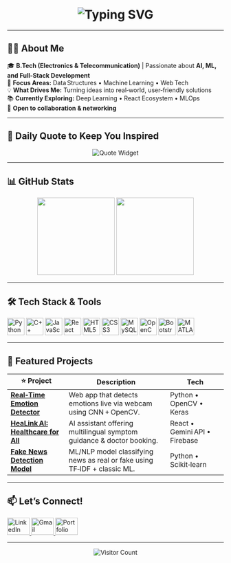 <!-- Typing Animation -->
<h1 align="center">
  <img src="https://readme-typing-svg.herokuapp.com?font=Fira+Code&size=28&pause=1000&center=true&vCenter=true&width=650&lines=Hi+%F0%9F%91%8B+I'm+Khushi+Bansal!;AI+%7C+Full‑Stack+Dev+%7C+ML;Let's+build+something+impactful!" alt="Typing SVG" />
</h1>

---

## 👩‍💻 About Me

🎓 **B.Tech (Electronics & Telecommunication)** | Passionate about **AI, ML, and Full‑Stack Development**  
🚀 **Focus Areas:** Data Structures • Machine Learning • Web Tech  
💡 **What Drives Me:** Turning ideas into real‑world, user‑friendly solutions  
📚 **Currently Exploring:** Deep Learning • React Ecosystem • MLOps  
🤝 **Open to collaboration & networking**

---

## 📜 Daily Quote to Keep You Inspired

<p align="center">
  <img src="https://quotes-github-readme.vercel.app/api?type=horizontal&theme=tokyonight" alt="Quote Widget" />
</p>

---

## 📊 GitHub Stats

<div align="center">
  <img src="https://github-readme-stats.vercel.app/api?username=Khushii2308&show_icons=true&include_all_commits=true&count_private=true&theme=dracula&hide_border=false" height="180" />
  <img src="https://github-readme-stats.vercel.app/api/top-langs/?username=Khushii2308&layout=compact&card_width=320&langs_count=6&theme=dracula&hide_border=false" height="180" />
</div>

---

## 🛠 Tech Stack & Tools

<div align="left">
  <img src="https://cdn.jsdelivr.net/gh/devicons/devicon/icons/python/python-original.svg" height="40" alt="Python" />
  <img src="https://cdn.jsdelivr.net/gh/devicons/devicon/icons/cplusplus/cplusplus-original.svg" height="40" alt="C++" />
  <img src="https://cdn.jsdelivr.net/gh/devicons/devicon/icons/javascript/javascript-original.svg" height="40" alt="JavaScript" />
  <img src="https://cdn.jsdelivr.net/gh/devicons/devicon/icons/react/react-original.svg" height="40" alt="React" />
  <img src="https://cdn.jsdelivr.net/gh/devicons/devicon/icons/html5/html5-original.svg" height="40" alt="HTML5" />
  <img src="https://cdn.jsdelivr.net/gh/devicons/devicon/icons/css3/css3-original.svg" height="40" alt="CSS3" />
  <img src="https://cdn.jsdelivr.net/gh/devicons/devicon/icons/mysql/mysql-original.svg" height="40" alt="MySQL" />
  <img src="https://cdn.jsdelivr.net/gh/devicons/devicon/icons/opencv/opencv-original.svg" height="40" alt="OpenCV" />
  <img src="https://cdn.jsdelivr.net/gh/devicons/devicon/icons/bootstrap/bootstrap-plain.svg" height="40" alt="Bootstrap" />
  <img src="https://cdn.jsdelivr.net/gh/devicons/devicon/icons/matlab/matlab-original.svg" height="40" alt="MATLAB" />
</div>

---

## 🌟 Featured Projects

| ⭐ Project | Description | Tech |
|-----------|-------------|------|
| **[Real‑Time Emotion Detector](https://github.com/Khushii2308/Real-Time-Emotion-Detector)** | Web app that detects emotions live via webcam using CNN + OpenCV. | Python • OpenCV • Keras |
| **[HeaLink AI: Healthcare for All](https://github.com/Khushii2308/HealLink)** | AI assistant offering multilingual symptom guidance & doctor booking. | React • Gemini API • Firebase |
| **[Fake News Detection Model](https://github.com/Khushii2308/Fake-News-Detection-Model)** | ML/NLP model classifying news as real or fake using TF‑IDF + classic ML. | Python • Scikit‑learn |

---

## 📫 Let’s Connect!

<div align="left">
  <a href="https://www.linkedin.com/in/khushi-bansal-bb6981250/" target="_blank">
    <img src="https://raw.githubusercontent.com/maurodesouza/profile-readme-generator/master/src/assets/icons/social/linkedin/default.svg" width="52" height="40" alt="LinkedIn" />
  </a>
  <a href="mailto:khushiiib2004@gmail.com">
    <img src="https://raw.githubusercontent.com/maurodesouza/profile-readme-generator/master/src/assets/icons/social/gmail/default.svg" width="52" height="40" alt="Gmail" />
  </a>
  <a href="https://portifolio-website-livid.vercel.app/" target="_blank">
    <img src="https://raw.githubusercontent.com/maurodesouza/profile-readme-generator/master/src/assets/icons/social/devto/default.svg" width="52" height="40" alt="Portfolio" />
  </a>
</div>

---

<p align="center">
  <img src="https://komarev.com/ghpvc/?username=Khushii2308&style=flat-square&color=blue" alt="Visitor Count" />
</p>
